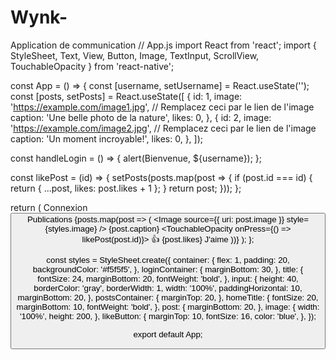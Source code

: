 # Wynk-
Application de communication
// App.js
import React from 'react';
import { StyleSheet, Text, View, Button, Image, TextInput, ScrollView, TouchableOpacity } from 'react-native';

const App = () => {
  const [username, setUsername] = React.useState('');
  const [posts, setPosts] = React.useState([
    {
      id: 1,
      image: 'https://example.com/image1.jpg', // Remplacez ceci par le lien de l'image
      caption: 'Une belle photo de la nature',
      likes: 0,
    },
    {
      id: 2,
      image: 'https://example.com/image2.jpg', // Remplacez ceci par le lien de l'image
      caption: 'Un moment incroyable!',
      likes: 0,
    },
  ]);

  const handleLogin = () => {
    alert(Bienvenue, ${username});
  };

  const likePost = (id) => {
    setPosts(posts.map(post => {
      if (post.id === id) {
        return { ...post, likes: post.likes + 1 };
      }
      return post;
    }));
  };

  return (
    <ScrollView style={styles.container}>
      <View style={styles.loginContainer}>
        <Text style={styles.title}>Connexion</Text>
        <TextInput
          style={styles.input}
          placeholder="Nom d'utilisateur"
          value={username}
          onChangeText={setUsername}
        />
        <Button title="Se connecter" onPress={handleLogin} />
      </View>
      <View style={styles.postsContainer}>
        <Text style={styles.homeTitle}>Publications</Text>
        {posts.map(post => (
          <View key={post.id} style={styles.post}>
            <Image source={{ uri: post.image }} style={styles.image} />
            <Text>{post.caption}</Text>
            <TouchableOpacity onPress={() => likePost(post.id)}>
              <Text style={styles.likeButton}>👍 {post.likes} J'aime</Text>
            </TouchableOpacity>
          </View>
        ))}
      </View>
    </ScrollView>
  );
};

const styles = StyleSheet.create({
  container: {
    flex: 1,
    padding: 20,
    backgroundColor: '#f5f5f5',
  },
  loginContainer: {
    marginBottom: 30,
  },
  title: {
    fontSize: 24,
    marginBottom: 20,
    fontWeight: 'bold',
  },
  input: {
    height: 40,
    borderColor: 'gray',
    borderWidth: 1,
    width: '100%',
    paddingHorizontal: 10,
    marginBottom: 20,
  },
  postsContainer: {
    marginTop: 20,
  },
  homeTitle: {
    fontSize: 20,
    marginBottom: 10,
    fontWeight: 'bold',
  },
  post: {
    marginBottom: 20,
  },
  image: {
    width: '100%',
    height: 200,
  },
  likeButton: {
    marginTop: 10,
    fontSize: 16,
    color: 'blue',
  },
});

export default App;
